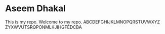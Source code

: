# Aseem Dhakal

This is my repo. Welcome to my repo.
ABCDEFGHIJKLMNOPQRSTUVWXYZ
ZYXWVUTSRQPONMLKJIHGFEDCBA